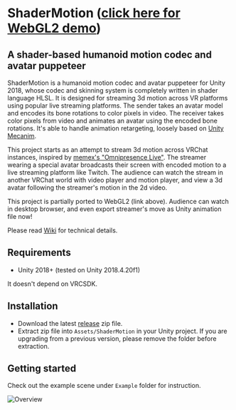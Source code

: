 # ShaderMotion ([click here for WebGL2 demo](https://lox9973.com/ShaderMotion/))

## A shader-based humanoid motion codec and avatar puppeteer 

ShaderMotion is a humanoid motion codec and avatar puppeteer for Unity 2018, whose codec and skinning system is completely written in shader language HLSL. It is designed for streaming 3d motion across VR platforms using popular live streaming platforms. The sender takes an avatar model and encodes its bone rotations to color pixels in video. The receiver takes color pixels from video and animates an avatar using the encoded bone rotations. It's able to handle animation retargeting, loosely based on [Unity Mecanim](https://blogs.unity3d.com/2014/05/26/mecanim-humanoids/).

This project starts as an attempt to stream 3d motion across VRChat instances, inspired by [memex's "Omnipresence Live"](http://meme-x.jp/2020/05/omnipresencelive/). The streamer wearing a special avatar broadcasts their screen with encoded motion to a live streaming platform like Twitch. The audience can watch the stream in another VRChat world with video player and motion player, and view a 3d avatar following the streamer's motion in the 2d video.

This project is partially ported to WebGL2 (link above). Audience can watch in desktop browser, and even export streamer's move as Unity animation file now!

Please read [Wiki](../../wikis/home) for technical details.

## Requirements

- Unity 2018+ (tested on Unity 2018.4.20f1)

It doesn't depend on VRCSDK.

## Installation

- Download the latest [release](../releases) zip file.
- Extract zip file into `Assets/ShaderMotion` in your Unity project. If you are upgrading from a previous version, please remove the folder before extraction.

## Getting started

Check out the example scene under `Example` folder for instruction.

![Overview](../../wikis/uploads/f6c3a9855edf0b8ee69a37bdfe3aff07/GameView.png)

